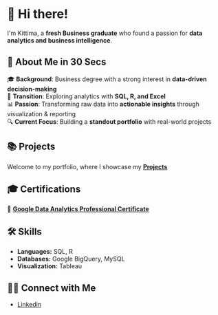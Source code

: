 
# 👋 Hi there!  

I'm Kittima, a **fresh Business graduate** who found a passion for **data analytics and business intelligence**.  

## 📌 About Me in 30 Secs  

🎓 **Background**: Business degree with a strong interest in **data-driven decision-making**  
🚀 **Transition**: Exploring analytics with **SQL, R, and Excel**  
📊 **Passion**: Transforming raw data into **actionable insights** through visualization & reporting  
🔍 **Current Focus**: Building a **standout portfolio** with real-world projects  

## 📚 Projects
Welcome to my portfolio, where I showcase my **[Projects](https://github.com/KittimaRodriguez/Portfolio/blob/main/README.md)**

## 🎓 Certifications  
📜 **[Google Data Analytics Professional Certificate]()**  

## 🛠️ Skills  
- **Languages:** SQL, R  
- **Databases:** Google BigQuery, MySQL  
- **Visualization:** Tableau  

## 👋🏻 Connect with Me
- [Linkedin](https://www.linkedin.com/in/kittima-rodriguez/)
